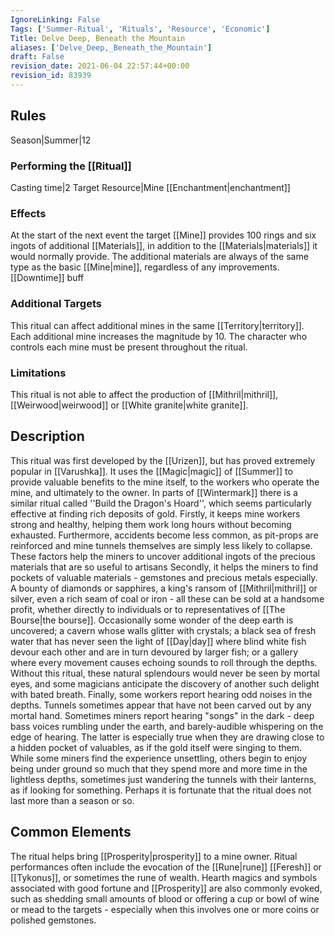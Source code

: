 ```yaml
---
IgnoreLinking: False
Tags: ['Summer-Ritual', 'Rituals', 'Resource', 'Economic']
Title: Delve Deep, Beneath the Mountain
aliases: ['Delve_Deep,_Beneath_the_Mountain']
draft: False
revision_date: 2021-06-04 22:57:44+00:00
revision_id: 83939
---
```


## Rules
Season|Summer|12
### Performing the [[Ritual]]
Casting time|2 Target Resource|Mine
[[Enchantment|enchantment]]
### Effects
At the start of the next event the target [[Mine]] provides 100 rings and six ingots of additional [[Materials]], in addition to the [[Materials|materials]] it would normally provide. The additional materials are always of the same type as the basic [[Mine|mine]], regardless of any improvements.  
[[Downtime]] buff
### Additional Targets
This ritual can affect additional mines in the same [[Territory|territory]]. Each additional mine increases the magnitude by 10. The character who controls each mine must be present throughout the ritual.
### Limitations
This ritual is not able to affect the production of [[Mithril|mithril]], [[Weirwood|weirwood]] or [[White granite|white granite]].
## Description
This ritual was first developed by the [[Urizen]], but has proved extremely popular in [[Varushka]]. It uses the [[Magic|magic]] of [[Summer]] to provide valuable benefits to the mine itself, to the workers who operate the mine, and ultimately to the owner. In parts of [[Wintermark]] there is a similar ritual called ''Build the Dragon's Hoard'', which seems particularly effective at finding rich deposits of gold.
Firstly, it keeps mine workers strong and healthy, helping them work long hours without becoming exhausted. Furthermore, accidents become less common, as pit-props are reinforced and mine tunnels themselves are simply less likely to collapse. These factors help the miners to uncover additional ingots of the precious materials that are so useful to artisans
Secondly, it helps the miners to find pockets of valuable materials - gemstones and precious metals especially. A bounty of diamonds or  sapphires, a king's ransom of [[Mithril|mithril]] or silver, even a rich seam of coal or iron - all these can be sold at a handsome profit, whether directly to individuals or to representatives of [[The Bourse|the bourse]]. Occasionally some wonder of the deep earth is uncovered; a cavern whose walls glitter with crystals; a black sea of fresh water that has never seen the light of [[Day|day]] where blind white fish devour each other and are in turn devoured by larger fish; or a gallery where every movement causes echoing sounds to roll through the depths. Without this ritual, these natural splendours would never be seen by mortal eyes, and some magicians anticipate the discovery of another such delight with bated breath. 
Finally, some workers report hearing odd noises in the depths. Tunnels sometimes appear that have not been carved out by any mortal hand. Sometimes miners report hearing "songs" in the dark - deep bass voices rumbling under the earth, and barely-audible whispering on the edge of hearing. The latter is especially true when they are drawing close to a hidden pocket of valuables, as if the gold itself were singing to them. While some miners find the experience unsettling, others begin to enjoy being under ground so much that they spend more and more time in the lightless depths, sometimes just wandering the tunnels with their lanterns, as if looking for something. Perhaps it is fortunate that the ritual does not last more than a season or so.
## Common Elements
The ritual helps bring [[Prosperity|prosperity]] to a mine owner. Ritual performances often include the evocation of the [[Rune|rune]] [[Feresh]] or [[Tykonus]], or sometimes the rune of wealth. Hearth magics and symbols associated with good fortune and [[Prosperity]] are also commonly evoked, such as shedding small amounts of blood or offering a cup or bowl of wine or mead to the targets - especially when this involves one or more coins or polished gemstones.